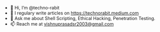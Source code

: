 - 👋 Hi, I’m @techno-rabit
- 📝 I regulary write articles on https://technorabit.medium.com
- 💬 Ask me about Shell Scripting, Ethical Hacking, Penetration Testing.
- 📫 Reach me at vishnuprasadsr2003@gmail.com

<!---
techno-rabit/techno-rabit is a ✨ special ✨ repository because its `README.md` (this file) appears on your GitHub profile.
You can click the Preview link to take a look at your changes.
--->
